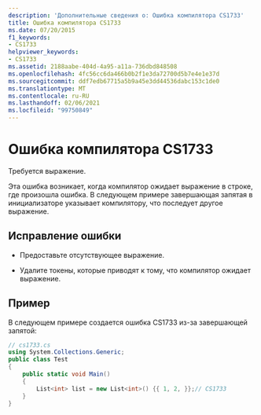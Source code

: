 ```yaml
---
description: 'Дополнительные сведения о: Ошибка компилятора CS1733'
title: Ошибка компилятора CS1733
ms.date: 07/20/2015
f1_keywords:
- CS1733
helpviewer_keywords:
- CS1733
ms.assetid: 2188aabe-404d-4a95-a11a-736dbd848508
ms.openlocfilehash: 4fc56cc6da466b0b2f1e3da72700d5b7e4e1e37d
ms.sourcegitcommit: ddf7edb67715a5b9a45e3dd44536dabc153c1de0
ms.translationtype: MT
ms.contentlocale: ru-RU
ms.lasthandoff: 02/06/2021
ms.locfileid: "99750849"
---
```

# <a name="compiler-error-cs1733"></a>Ошибка компилятора CS1733

Требуется выражение.  
  
 Эта ошибка возникает, когда компилятор ожидает выражение в строке, где произошла ошибка. В следующем примере завершающая запятая в инициализаторе указывает компилятору, что последует другое выражение.  
  
## <a name="to-correct-this-error"></a>Исправление ошибки  
  
- Предоставьте отсутствующее выражение.  
  
- Удалите токены, которые приводят к тому, что компилятор ожидает выражение.  
  
## <a name="example"></a>Пример  

 В следующем примере создается ошибка CS1733 из-за завершающей запятой:  
  
```csharp  
// cs1733.cs  
using System.Collections.Generic;  
public class Test  
{  
    public static void Main()  
    {  
        List<int> list = new List<int>() {{ 1, 2, }};// CS1733  
    }
}  
```
